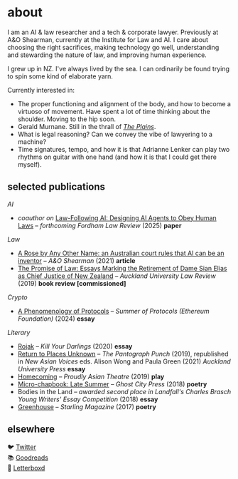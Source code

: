 # about

I am an AI & law researcher and a tech & corporate lawyer. Previously at A&O Shearman, currently at the Institute for Law and AI. I care about choosing the right sacrifices, making technology go well, understanding and stewarding the nature of law, and improving human experience. 

I grew up in NZ. I've always lived by the sea. I can ordinarily be found trying to spin some kind of elaborate yarn. 

Currently interested in: 
- The proper functioning and alignment of the body, and how to become a virtuoso of movement. Have spent a lot of time thinking about the shoulder. Moving to the hip soon. 
- Gerald Murnane. Still in the thrall of [*The Plains*](https://www.goodreads.com/review/show/5615938977). 
- What is legal reasoning? Can we convey the vibe of lawyering to a machine? 
- Time signatures, tempo, and how it is that Adrianne Lenker can play two rhythms on guitar with one hand (and how it is that I could get there myself). 

## selected publications 

*AI*

- *coauthor on* [Law-Following AI: Designing AI Agents to Obey Human Laws](https://papers.ssrn.com/sol3/papers.cfm?abstract_id=5242643) – *forthcoming Fordham Law Review* (2025) **paper** 

*Law* 
- [A Rose by Any Other Name: an Australian court rules that AI can be an inventor](https://www.jdsupra.com/legalnews/a-rose-by-any-other-name-an-australian-2006467/) – *A&O Shearman* (2021) **article** 
- [The Promise of Law: Essays Marking the Retirement of Dame Sian Elias as Chief Justice of New Zealand](https://www.nzlii.org/nz/journals/AukULawRw/2019/17.pdf) – *Auckland University Law Review* (2019) **book review [commissioned]**

*Crypto* 

- [A Phenomenology of Protocols](https://summerofprotocols.com/research/a-phenomenology-of-protocols) – *Summer of Protocols (Ethereum Foundation)* (2024) **essay** 

*Literary*
- [Rojak](https://www.killyourdarlings.com.au/article/rojak-the-fluidity-of-malaysian-identity/) – *Kill Your Darlings* (2020) **essay**
- [Return to Places Unknown](https://www.pantograph-punch.com/post/Return-to-Places-Unknown) – *The Pantograph Punch* (2019), republished in *New Asian Voices* eds. Alison Wong and Paula Green (2021) *Auckland University Press* **essay**
- [Homecoming](http://www.proudlyasiantheatre.com/new-blog/2019/7/7/pat-chats-janna-tays-take-on-friendship-home-and-her-first-play) – *Proudly Asian Theatre* (2019) **play**
- [Micro-chapbook: Late Summer](https://ghostcitypress.com/2018-summer-microchap-series/late-summer-a-mixtape) – *Ghost City Press* (2018) **poetry**
- Bodies in the Land – *awarded second place in Landfall's Charles Brasch Young Writers' Essay Competition* (2018) **essay**
- [Greenhouse](https://www.starlingmag.com/issue-3/janna-tay/) – *Starling Magazine* (2017) **poetry**

## elsewhere

🐦 [Twitter](https://x.com/janna_tay)  
📚 [Goodreads](https://www.goodreads.com/user/show/5874093-janna)  
🎥 [Letterboxd](https://letterboxd.com/merulae/)

